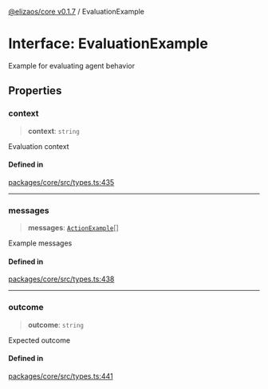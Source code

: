 [@elizaos/core v0.1.7](../index.md) / EvaluationExample

# Interface: EvaluationExample

Example for evaluating agent behavior

## Properties

### context

> **context**: `string`

Evaluation context

#### Defined in

[packages/core/src/types.ts:435](https://github.com/elizaOS/eliza/blob/main/packages/core/src/types.ts#L435)

---

### messages

> **messages**: [`ActionExample`](ActionExample.md)[]

Example messages

#### Defined in

[packages/core/src/types.ts:438](https://github.com/elizaOS/eliza/blob/main/packages/core/src/types.ts#L438)

---

### outcome

> **outcome**: `string`

Expected outcome

#### Defined in

[packages/core/src/types.ts:441](https://github.com/elizaOS/eliza/blob/main/packages/core/src/types.ts#L441)
